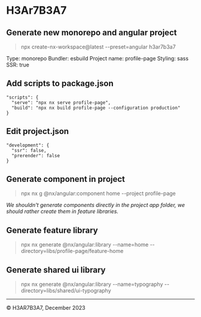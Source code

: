 # H3Ar7B3A7

## Generate new monorepo and angular project

> npx create-nx-workspace@latest --preset=angular h3ar7b3a7

Type: monorepo
Bundler: esbuild
Project name: profile-page
Styling: sass
SSR: true

## Add scripts to package.json

```
"scripts": {
  "serve": "npx nx serve profile-page",
  "build": "npx nx build profile-page --configuration production"
}
```

## Edit project.json

```
"development": {
  "ssr": false,
  "prerender": false
}
```

## Generate component in project

> npx nx g @nx/angular:component home --project profile-page

_We shouldn't generate components directly in the project app folder, we should rather create them in feature libraries._

## Generate feature library

> npx nx generate @nx/angular:library --name=home --directory=libs/profile-page/feature-home

## Generate shared ui library

> npx nx generate @nx/angular:library --name=typography --directory=libs/shared/ui-typography

---

&copy; H3AR7B3A7, December 2023
